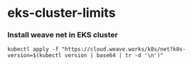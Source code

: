# eks-cluster-limits

### Install weave net in EKS cluster ###
    kubectl apply -f "https://cloud.weave.works/k8s/net?k8s-version=$(kubectl version | base64 | tr -d '\n')"
